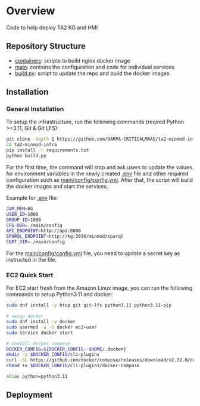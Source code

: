 # Overview

Code to help deploy TA2 KG and HMI

## Repository Structure

- [containers](/containers): scripts to build nginx docker image
- [main](/main): contains the configuration and code for individual services
- [build.py](/build.py): script to update the repo and build the docker images

## Installation

### General Installation

To setup the infrastructure, run the following commands (reqired Python >=3.11, Git & Git LFS):

```bash
git clone -depth 1 https://github.com/DARPA-CRITICALMAAS/ta2-minmod-infra.git
cd ta2-minmod-infra
pip install -r requirements.txt
python build.py
```

For the first time, the command will stop and ask users to update the values for environment variables in the newly created [.env](/.env) file and other required configuration such as [main/config/config.yml](/main/config/config.yml). After that, the script will build the docker images and start the services.

Example for [.env](/.env) file:

```bash
JVM_MEM=6G
USER_ID=1000
GROUP_ID=1000
CFG_DIR=./main/config
API_ENDPOINT=http://api:8000
SPARQL_ENDPOINT=http://kg:3030/minmod/sparql
CERT_DIR=./main/config
```

For the [main/config/config.yml](/main/config/config.yml) file, you need to update a secret key as instructed in the file.

### EC2 Quick Start

For EC2 start fresh from the Amazon Linux image, you can run the following commands to setup Python3.11 and docker:

```bash
sudo dnf install -y htop git git-lfs python3.11 python3.11-pip

# setup docker
sudo dnf install -y docker
sudo usermod -a -G docker ec2-user
sudo service docker start

# install docker compose
DOCKER_CONFIG=${DOCKER_CONFIG:-$HOME/.docker}
mkdir -p $DOCKER_CONFIG/cli-plugins
curl -SL https://github.com/docker/compose/releases/download/v2.32.0/docker-compose-linux-x86_64 -o $DOCKER_CONFIG/cli-plugins/docker-compose
chmod +x $DOCKER_CONFIG/cli-plugins/docker-compose

alias python=python3.11
```

## Deployment
